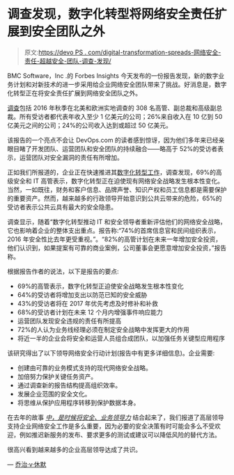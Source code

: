 # 调查发现，数字化转型将网络安全责任扩展到安全团队之外

> 原文:[https://devo PS . com/digital-transformation-spreads-网络安全-责任-超越安全-团队-调查-发现/](https://devops.com/digital-transformation-spreads-cybersecurity-responsibilities-beyond-security-teams-survey-finds/)

BMC Software，Inc .的 Forbes Insights 今天发布的一份报告发现，新的数字业务计划和对新技术的进一步采用给企业网络安全团队带来了挑战。好消息是，数字化转型正在将安全责任扩展到网络安全团队之外。

[调查](http://www.bmc.com/forms/DCA-SecOps-ForbesSecOpsReport-Q3FY17.html)包括 2016 年秋季在北美和欧洲实地调查的 308 名高管、副总裁和高级副总裁。所有受访者都代表年收入至少 1 亿美元的公司；26%来自收入在 10 亿到 50 亿美元之间的公司；24%的公司收入达到或超过 50 亿美元。

该报告的一个亮点不会让 DevOps.com 的读者感到惊讶，因为他们多年来已经亲眼目睹了开发团队、运营团队和安全团队的持续融合——略高于 52%的受访者表示，运营团队对安全漏洞的责任有所增加。

正如我们所报道的，企业正在快速推进其[数字化转型工作](https://devops.com/companies-digital-transformation-near-complete-c-suite/)，调查发现，69%的高级安全和 IT 高管表示，数字化转型正在迫使现有网络安全战略发生根本性变化。当然，一如既往，财务和客户信息、品牌声誉、知识产权和员工信息都是需要保护的重要资产。然而，越来越多的行政领导开始意识到公共云带来的危险，65%的受访者表示公共云具有最大的安全隐患。

调查显示，随着“数字化转型推动 IT 和安全领导者重新评估他们的网络安全战略，它也影响着企业的整体支出重点。报告称:“74%的首席信息官和民间组织表示，2016 年安全性比去年更受重视。”。“82%的高管计划在未来一年增加安全投资，他们认识到，如果提案有可靠的商业案例，公司董事会更愿意增加安全投资，”报告称。

根据报告作者的说法，以下是报告的要点:

*   69%的高管表示，数字化转型正迫使安全战略发生根本性变化
*   64%的受访者将增加支出以防范已知的安全威胁
*   43%的受访者将在 2017 年优先考虑及时修补和补救
*   68%的受访者计划在未来 12 个月内增强事件响应能力
*   运营团队发现安全违规的责任有所提高
*   72%的人认为业务线经理必须在制定安全战略中发挥更大的作用
*   将近一半的企业会将安全和运营人员组合成团队，以加强任务关键型应用程序

该研究得出了以下领导网络安全行动计划(报告中有更多详细信息)。企业需要:

*   创建由可靠的业务模式支持的现代网络安全战略。
*   加倍努力保护关键任务资产。
*   通过调查新的报告结构提高组织效率。
*   发展企业范围的安全文化。
*   将思维从保护应用程序转移到保护数据本身。

在去年的故事 [*中，是时候将安全、业务领导力*](https://devops.com/its-time-to-tightly-couple-security-leadership-and-business-leadership/) 结合起来了，我们报道了高层领导支持企业网络安全工作是多么重要，因为必要的安全决策有时可能会多么不受欢迎，例如推迟新服务的发布、要求更多的测试或建议可以降低风险的替代方法。

很高兴看到越来越多的企业高层领导达成了共识。

— [乔治·v·休默](https://devops.com/author/george-hulme/)